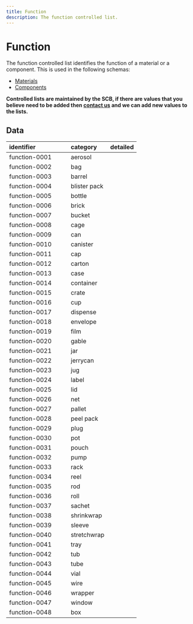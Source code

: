```yaml
---
title: Function
description: The function controlled list.
---
```


# Function

The function controlled list identifies the function of a material or a component. This is used in the following schemas:

* [Materials](../schema/materials.md)
* [Components](../schema/components.md)

**Controlled lists are maintained by the SCB, if there are values that you believe need to be added then [contact us](https://www.open3p.org/contact/) and we can add new values to the lists.**

## Data
|<div style="width:150px">identifier</div>|category|detailed|
|:-|:-|:-|
|function-0001|aerosol||
|function-0002|bag||
|function-0003|barrel||
|function-0004|blister pack||
|function-0005|bottle||
|function-0006|brick||
|function-0007|bucket||
|function-0008|cage||
|function-0009|can||
|function-0010|canister||
|function-0011|cap||
|function-0012|carton||
|function-0013|case||
|function-0014|container||
|function-0015|crate||
|function-0016|cup||
|function-0017|dispense||
|function-0018|envelope||
|function-0019|film||
|function-0020|gable||
|function-0021|jar||
|function-0022|jerrycan||
|function-0023|jug||
|function-0024|label||
|function-0025|lid||
|function-0026|net||
|function-0027|pallet||
|function-0028|peel pack||
|function-0029|plug||
|function-0030|pot||
|function-0031|pouch||
|function-0032|pump||
|function-0033|rack||
|function-0034|reel||
|function-0035|rod||
|function-0036|roll||
|function-0037|sachet||
|function-0038|shrinkwrap||
|function-0039|sleeve||
|function-0040|stretchwrap||
|function-0041|tray||
|function-0042|tub||
|function-0043|tube||
|function-0044|vial||
|function-0045|wire||
|function-0046|wrapper||
|function-0047|window||
|function-0048|box||
